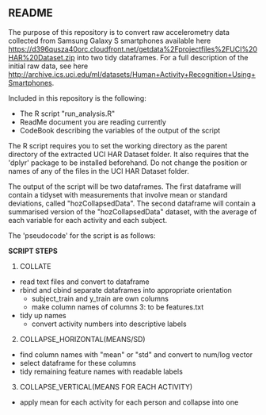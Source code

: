 ## README
The purpose of this repository is to convert raw accelerometry data collected from Samsung Galaxy S smartphones available here https://d396qusza40orc.cloudfront.net/getdata%2Fprojectfiles%2FUCI%20HAR%20Dataset.zip into two tidy dataframes. For a full description of the initial raw data, see here http://archive.ics.uci.edu/ml/datasets/Human+Activity+Recognition+Using+Smartphones. 

Included in this repository is the following:
* The R script "run_analysis.R"
* ReadMe document you are reading currently
* CodeBook describing the variables of the output of the script

The R script requires you to set the working directory as the parent directory of the extracted UCI HAR Dataset folder. It also requires that the 'dplyr' package to be installed beforehand. Do not change the position or names of any of the files in the UCI HAR Dataset folder. 

The output of the script will be two dataframes. The first dataframe will contain a tidyset with measurements that involve mean or standard deviations, called "hozCollapsedData". The second dataframe will contain a summarised version of the "hozCollapsedData" dataset, with the average of each variable for each activity and each subject.

The 'pseudocode' for the script is as follows:

**SCRIPT STEPS**
1. COLLATE
  - read text files and convert to dataframe
  - rbind and cbind separate dataframes into appropriate orientation
    - subject_train and y_train are own columns
    - make column names of columns 3: to be features.txt
  - tidy up names
    - convert activity numbers into descriptive labels
2. COLLAPSE_HORIZONTAL(MEANS/SD)
  - find column names with "mean" or "std" and convert to num/log vector
  - select dataframe for these columns
  - tidy remaining feature names with readable labels
3. COLLAPSE_VERTICAL(MEANS FOR EACH ACTIVITY)
  - apply mean for each activity for each person and collapse into one
